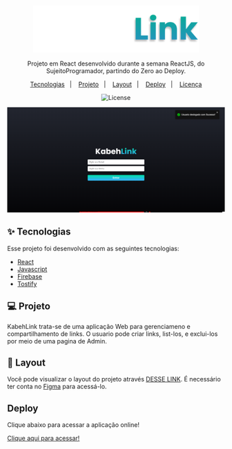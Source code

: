 <p align="center" >
  <img style='width:40vw; heig:auto;' alt="License" src="https://github.com/Kleitomberg/DevLink/blob/main/src/assets/Logo.png">
</p>

<p align="center">
Projeto em React desenvolvido durante a semana ReactJS, do SujeitoProgramador, partindo do Zero ao Deploy.
</p>

<p align="center">
  <a href="#-Tecnologias">Tecnologias</a>&nbsp;&nbsp;&nbsp;|&nbsp;&nbsp;&nbsp;
  <a href="#-projeto">Projeto</a>&nbsp;&nbsp;&nbsp;|&nbsp;&nbsp;&nbsp;
  <a href="#-layout">Layout</a>&nbsp;&nbsp;&nbsp;|&nbsp;&nbsp;&nbsp;
  <a href="#-deploy">Deploy</a>&nbsp;&nbsp;&nbsp;|&nbsp;&nbsp;&nbsp;
  <a href="#memo-licença">Licença</a>
</p>

<p align="center">
  <img alt="License" src="https://img.shields.io/static/v1?label=license&message=MIT&color=49AA26&labelColor=000000">
</p>

![LetMeAsk](./src/assets/screnLogin.png)

## ✨ Tecnologias

Esse projeto foi desenvolvido com as seguintes tecnologias:

- [React](https://reactjs.org)
- [Javascript](https://www.javascript.com/)
- [Firebase](https://firebase.google.com/)
- [Tostify](https://fkhadra.github.io/react-toastify/introduction)



## 💻 Projeto

KabehLink trata-se de uma aplicação Web para gerenciameno e compartilhamento de links. O usuario pode criar links, list-los, e exclui-los por meio de uma pagina de Admin.

## 🔖 Layout

Você pode visualizar o layout do projeto através [DESSE LINK](https://www.figma.com/file/99YhS2ZJOXe10pnqMIkjOc/TEMPSTART?node-id=1%3A2). É necessário ter conta no [Figma](https://figma.com) para acessá-lo.

## Deploy

Clique abaixo para acessar a aplicação online!


[Clique aqui para acessar!](https://kabehlinks.netlify.app/)


